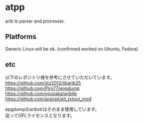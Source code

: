 atpp
===============

arib ts parser and processer.


Platforms
------------
Generic Linux will be ok. (confirmed worked on Ubuntu, Fedora)


etc
------------
以下のレポジトリ様を参考にさせていただいています。  
https://github.com/stz2012/libarib25  
https://github.com/Piro77/epgdump  
https://github.com/youzaka/ariblib  
https://github.com/arairait/eit_txtout_mod  

epgdumpのaribstrはそのまま使用しています。  
従ってGPLライセンスとなります。

